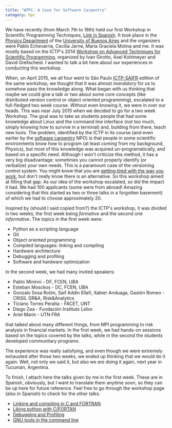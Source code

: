 ```yaml
---
title: "WTPC: A Case for Software Carpentry"
category: hpc
---
```


We have recently (from March 7th to 18th) held our first Workshop in
Scientific Programming Techniques,
[Link in Spanish](http://wp.df.uba.ar/wtpc/). It took place in the
[Physics Department](http://df.uba.ar/) of the
[University of Buenos Aires](http://www.uba.ar/) and the organizers
were Pablo Echevarría, Cecilia Jarne, María Graciela Molina and me. It
was mostly based on the ICTP's 2014 [Workshop on Advanced Techniques for
Scientific Programming](http://indico.ictp.it/event/a13190), organized
by Ivan Girotto, Axel Kohlmeyer and David Grellscheid. I wanted to
talk a bit here about our experiences in conducting this workshop.

When, on April 2015, we all four went to São Paulo
[ICTP-SAIFR](http://www.ictp-saifr.org/) edition of the same workshop,
we thought that it was almost *mandatory* for us to somehow pass the
knowledge along. What began with us thinking that maybe we could give
a talk or two about some core concepts (like distributed version
control or object oriented programming), escalated to a full-fledged
two week course. Without even knowing it, we were in over our
heads. This was near July 2015 when we decided to go for a two week
Workshop. The goal was to take as students people that had some
knowledge about Linux and the command line interface (not too much,
simply knowing how to survive in a terminal) and, building from there,
teach new tools. The problem, identified by the ICTP in its course
(and even earlier by the
[software carpentry](http://software-carpentry.org) NPO) is that
people in some scientific environments know how to program (at least
coming from my background, Physics), but most of this knowledge was
acquired un-programatically, and based on a specific need. Although I
won't criticize this method, it has a very big disadvantage: sometimes
you cannot properly identify (or verbalize) your own needs. This is a
paramount case of the versioning control system. You might know that
you are
[getting tired with the way you work](http://www.phdcomics.com/comics/archive.php?comicid=1531),
but don't really know there is an alternative. So this workshop aimed
at filling that gap. As our idea of the workshop escalated, so did the
impact it had. We had 100 applicants (some were from abroad! Amazing
considering that this started as two or three talks in a forgotten
basement) of which we had to choose approximately 20. 

Inspired by (should I said copied from?) the ICTP's workshop, it was
divided in two weeks, the first week being *formative* and the second
one *informative*. The topics in the first week were:

- Python as a scripting language
- Git
- Object oriented programming
- Compiled languages: linking and compiling
- Hardware architecture
- Debugging and profiling
- Software and hardware optimization

In the second week, we had many invited speakers:

- Pablo Mininni - DF, FCEN, UBA
- Esteban Mosckos - DC, FCEN, UBA
- Gonzalo Sosa Rolón, Saif Addin Ellafi, Xabier Anduaga, Gastón Romeo - CRISIL GR&A, Risk&Analytics
- Ticiano Torres Peralta - FACET, UNT
- Diego Zea - Fundación Instituto Lelior
- Ariel Marin - UTN FRA

that talked about many different things, from MPI programming to
risk analysis in financial markets. In the first week, we had hands-on
sessions based on the topics covered by the talks, while in the second
the students developed communitary programs.

The experience was really satisfying, and even though we were extremely
exhausted after those two weeks, we ended up thinking that we would do
it again. Well, not only we said it, but also we *are* doing it again,
next year in Tucumán, Argentina.

To finish, I attach here the talks given by me in the first
week. These are in Spanish, obviously, but I want to translate them
anytime soon, so they can be up here for future reference. Feel free
to go through the workshop page (also in Spanish) to check for the
other talks.

- [Linking and compiling in C and FORTRAN][1]
- [Liking python with C/FORTAN][2]
- [Debugging and Profiling][3]
- [GNU tools in the command line][4]


[1]: /assets/posts/software-carpentry/linking_compiled.pdf
[2]: /assets/posts/software-carpentry/linking_python.pdf
[3]: /assets/posts/software-carpentry/debug_profile.pdf
[4]: /assets/posts/software-carpentry/gnu_command_line.pdf
